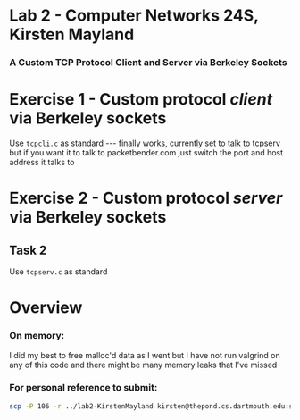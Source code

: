 # Lab 2 - Computer Networks 24S, Kirsten Mayland
### A Custom TCP Protocol Client and Server via Berkeley Sockets

# Exercise 1 - Custom protocol _client_ via Berkeley sockets

Use `tcpcli.c` as standard --- finally works, currently set to talk to tcpserv but if you want it to talk to packetbender.com just switch the port and host address it talks to

# Exercise 2 - Custom protocol _server_ via Berkeley sockets
## Task 2
Use `tcpserv.c` as standard


# Overview
### On memory:
I did my best to free malloc'd data as I went but I have not run valgrind on any of this code and there might be many memory leaks that I've missed

### For personal reference to submit:
```bash
scp -P 106 -r ../lab2-KirstenMayland kirsten@thepond.cs.dartmouth.edu:submissions/lab2
```